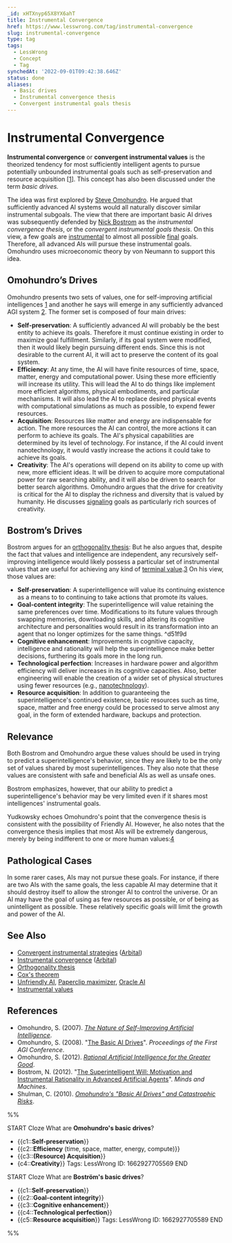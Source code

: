 ```yaml
---
_id: xHTXnyp65X8YX6ahT
title: Instrumental Convergence
href: https://www.lesswrong.com/tag/instrumental-convergence
slug: instrumental-convergence
type: tag
tags:
  - LessWrong
  - Concept
  - Tag
synchedAt: '2022-09-01T09:42:38.646Z'
status: done
aliases:
  - Basic drives
  - Instrumental convergence thesis
  - Convergent instrumental goals thesis 
---
```


# Instrumental Convergence

**Instrumental convergence** or **convergent instrumental values** is the theorized tendency for most sufficiently intelligent agents to pursue potentially unbounded instrumental goals such as self-preservation and resource acquisition \[[1](https://en.wikipedia.org/wiki/Instrumental_convergence)\]. This concept has also been discussed under the term *basic drives.*

The idea was first explored by [Steve Omohundro](https://en.wikipedia.org/wiki/Steve_Omohundro). He argued that sufficiently advanced AI systems would all naturally discover similar instrumental subgoals. The view that there are important basic AI drives was subsequently defended by [Nick Bostrom](https://lessestwrong.com/tag/nick-bostrom) as the *instrumental convergence thesis*, or the *convergent instrumental goals thesis*. On this view, a few goals are [instrumental](https://lessestwrong.com/tag/instrumental-value) to almost all possible [final](https://lessestwrong.com/tag/terminal-value) goals. Therefore, all advanced AIs will pursue these instrumental goals. Omohundro uses microeconomic theory by von Neumann to support this idea.

## Omohundro’s Drives

Omohundro presents two sets of values, one for self-improving artificial intelligences [1](http://selfawaresystems.files.wordpress.com/2008/01/nature_of_self_improving_ai.pdf) and another he says will emerge in any sufficiently advanced AGI system [2](http://selfawaresystems.files.wordpress.com/2008/01/ai_drives_final.pdf). The former set is composed of four main drives:

- **Self-preservation**: A sufficiently advanced AI will probably be the best entity to achieve its goals. Therefore it must continue existing in order to maximize goal fulfillment. Similarly, if its goal system were modified, then it would likely begin pursuing different ends. Since this is not desirable to the current AI, it will act to preserve the content of its goal system.
- **Efficiency**: At any time, the AI will have finite resources of time, space, matter, energy and computational power. Using these more efficiently will increase its utility. This will lead the AI to do things like implement more efficient algorithms, physical embodiments, and particular mechanisms. It will also lead the AI to replace desired physical events with computational simulations as much as possible, to expend fewer resources.
- **Acquisition**: Resources like matter and energy are indispensable for action. The more resources the AI can control, the more actions it can perform to achieve its goals. The AI's physical capabilities are determined by its level of technology. For instance, if the AI could invent nanotechnology, it would vastly increase the actions it could take to achieve its goals.
- **Creativity**: The AI's operations will depend on its ability to come up with new, more efficient ideas. It will be driven to acquire more computational power for raw searching ability, and it will also be driven to search for better search algorithms. Omohundro argues that the drive for creativity is critical for the AI to display the richness and diversity that is valued by humanity. He discusses [signaling](https://lessestwrong.com/tag/signaling) goals as particularly rich sources of creativity.

## Bostrom’s Drives

Bostrom argues for an [orthogonality thesis](https://lessestwrong.com/tag/orthogonality-thesis): But he also argues that, despite the fact that values and intelligence are independent, any recursively self-improving intelligence would likely possess a particular set of instrumental values that are useful for achieving any kind of [terminal value](https://lessestwrong.com/tag/terminal-value).[3](http://www.nickbostrom.com/superintelligentwill.pdf) On his view, those values are:

- **Self-preservation**: A superintelligence will value its continuing existence as a means to to continuing to take actions that promote its values.
- **Goal-content integrity**: The superintelligence will value retaining the same preferences over time. Modifications to its future values through swapping memories, downloading skills, and altering its cognitive architecture and personalities would result in its transformation into an agent that no longer optimizes for the same things. ^d51f9d
- **Cognitive enhancement**: Improvements in cognitive capacity, intelligence and rationality will help the superintelligence make better decisions, furthering its goals more in the long run.
- **Technological perfection**: Increases in hardware power and algorithm efficiency will deliver increases in its cognitive capacities. Also, better engineering will enable the creation of a wider set of physical structures using fewer resources (e.g., [nanotechnology](https://lessestwrong.com/tag/nanotechnology)).
- **Resource acquisition**: In addition to guaranteeing the superintelligence's continued existence, basic resources such as time, space, matter and free energy could be processed to serve almost any goal, in the form of extended hardware, backups and protection.

## Relevance

Both Bostrom and Omohundro argue these values should be used in trying to predict a superintelligence's behavior, since they are likely to be the only set of values shared by most superintelligences. They also note that these values are consistent with safe and beneficial AIs as well as unsafe ones.

Bostrom emphasizes, however, that our ability to predict a superintelligence's behavior may be very limited even if it shares most intelligences' instrumental goals.

Yudkowsky echoes Omohundro's point that the convergence thesis is consistent with the possibility of Friendly AI. However, he also notes that the convergence thesis implies that most AIs will be extremely dangerous, merely by being indifferent to one or more human values:[4](http://intelligence.org/2013/05/05/five-theses-two-lemmas-and-a-couple-of-strategic-implications/)

## Pathological Cases

In some rarer cases, AIs may not pursue these goals. For instance, if there are two AIs with the same goals, the less capable AI may determine that it should destroy itself to allow the stronger AI to control the universe. Or an AI may have the goal of using as few resources as possible, or of being as unintelligent as possible. These relatively specific goals will limit the growth and power of the AI.

## See Also

- [Convergent instrumental strategies](https://arbital.com/p/convergent_strategies/) ([Arbital](https://wiki.lesswrong.com/wiki/Arbital))
- [Instrumental convergence](https://arbital.com/p/instrumental_convergence/) ([Arbital](https://wiki.lesswrong.com/wiki/Arbital))
- [Orthogonality thesis](https://lessestwrong.com/tag/orthogonality-thesis)
- [Cox's theorem](https://wiki.lesswrong.com/wiki/Cox's_theorem)
- [Unfriendly AI](https://wiki.lesswrong.com/wiki/Unfriendly_AI), [Paperclip maximizer](https://lessestwrong.com/tag/paperclip-maximizer), [Oracle AI](https://lessestwrong.com/tag/oracle-ai)
- [Instrumental values](https://wiki.lesswrong.com/wiki/Instrumental_values)

## References

- Omohundro, S. (2007). [*The Nature of Self-Improving Artificial Intelligence*](http://selfawaresystems.files.wordpress.com/2008/01/nature_of_self_improving_ai.pdf).
- Omohundro, S. (2008). "[The Basic AI Drives](http://selfawaresystems.com/2007/11/30/paper-on-the-basic-ai-drives/)". *Proceedings of the First AGI Conference*.
- Omohundro, S. (2012). [*Rational Artificial Intelligence for the Greater Good*](http://selfawaresystems.files.wordpress.com/2012/03/rational_ai_greater_good.pdf).
- Bostrom, N. (2012). "[The Superintelligent Will: Motivation and Instrumental Rationality in Advanced Artificial Agents](http://www.nickbostrom.com/superintelligentwill.pdf)". *Minds and Machines*.
- Shulman, C. (2010). [*Omohundro's "Basic AI Drives" and Catastrophic Risks*](http://intelligence.org/files/BasicAIDrives.pdf).

%%

START
Cloze
What are **Omohundro's basic drives**?
- {{c1::**Self-preservation**}}
- {{c2::**Efficiency** (time, space, matter, energy, compute)}}
- {{c3::**(Resource) Acquisition**}}
- {c4::**Creativity**}}
Tags: LessWrong
ID: 1662927705569
END

START
Cloze
What are **Boström's basic drives**?
- {{c1::**Self-preservation**}}
- {{c2::**Goal-content integrity**}}
- {{c3::**Cognitive enhancement**}}
- {{c4::**Technological perfection**}}
- {{c5::**Resource acquisition**}}
Tags: LessWrong
ID: 1662927705589
END

%%


